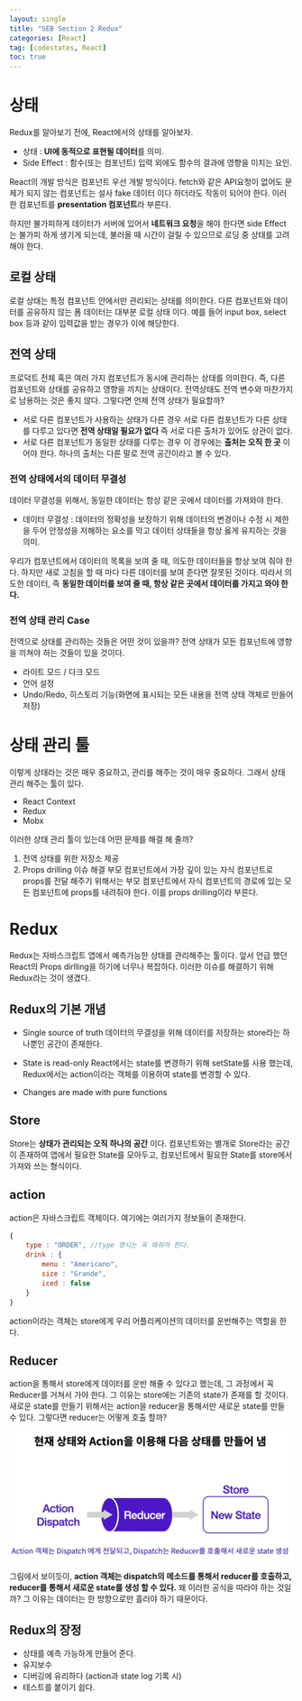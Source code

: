 ```yaml
---
layout: single
title: "SEB Section 2 Redux"
categories: [React]
tag: [codestates, React]
toc: true
---
```


# 상태

Redux를 알아보기 전에, React에서의 상태를 알아보자.

- 상태 : **UI에 동적으로 표현될 데이터**를 의미.
- Side Effect : 함수(또는 컴포넌트) 입력 외에도 함수의 결과에 영향을 미치는 요인.

React의 개발 방식은 컴포넌트 우선 개발 방식이다. fetch와 같은 API요청이 없어도 문제가 되지 않는 컴포넌트는 설사 fake 데이터 이다 하더라도 작동이 되어야 한다. 이러한 컴포넌트를 **presentation 컴포넌트**라 부른다.

하지만 불가피하게 데이터가 서버에 있어서 **네트워크 요청**을 해야 한다면 side Effect는 불가피 하게 생기게 되는데, 불러올 때 시간이 걸릴 수 있으므로 로딩 중 상태를 고려 해야 한다.

## 로컬 상태

로컬 상태는 특정 컴포넌트 안에서만 관리되는 상태를 의미한다.
다른 컴포넌트와 데이터를 공유하지 않는 폼 데이터는 대부분 로컬 상태 이다.
예를 들어 input box, select box 등과 같이 입력값을 받는 경우가 이에 해당한다.

## 전역 상태

프로덕트 전체 혹은 여러 가지 컴포넌트가 동시에 관리하는 상태를 의미한다.
즉, 다른 컴포넌트와 상태를 공유하고 영향을 끼치는 상태이다. 전역상태도 전역 변수와 마찬가지로 남용하는 것은 좋지 않다. 그렇다면 언제 전역 상태가 필요할까?

- 서로 다른 컴포넌트가 사용하는 상태가 다른 경우
  서로 다른 컴포넌트가 다른 상태를 다루고 있다면 **전역 상태일 필요가 없다** 즉 서로 다른 출처가 있어도 상관이 없다.
- 서로 다른 컴포넌트가 동일한 상태를 다루는 경우
  이 경우에는 **출처는 오직 한 곳** 이어야 한다. 하나의 출처는 다른 말로 전역 공간이라고 볼 수 있다.

### 전역 상태에서의 데이터 무결성

데이터 무결성을 위해서, 동일한 데이터는 항상 같은 곳에서 데이터를 가져와야 한다.

- 데이터 무결성 : 데이터의 정확성을 보장하기 위해 데이터의 변경이나 수정 시 제한을 두어 안정성을 저해하는 요소를 막고 데이터 상태들을 항상 옳게 유지하는 것을 의미.

우리가 컴포넌트에서 데이터의 목록을 보여 줄 때, 의도한 데이터들을 항상 보여 줘야 한다. 하지만 새로 고침을 할 때 마다 다른 데이터를 보여 준다면 잘못된 것이다. 따라서 의도한 데이터, 즉 **동일한 데이터를 보여 줄 때, 항상 같은 곳에서 데이터를 가지고 와야 한다.**

### 전역 상태 관리 Case

전역으로 상태를 관리하는 것들은 어떤 것이 있을까? 전역 상태가 모든 컴포넌트에 영향을 끼쳐야 하는 것들이 있을 것이다.

- 라이트 모드 / 다크 모드
- 언어 설정
- Undo/Redo, 히스토리 기능(화면에 표시되는 모든 내용을 전역 상태 객체로 만들어 저장)

# 상태 관리 툴

이렇게 상태라는 것은 매우 중요하고, 관리를 해주는 것이 매우 중요하다. 그래서 상태 관리 해주는 툴이 있다.

- React Context
- Redux
- Mobx

이러한 상태 관리 툴이 있는데 어떤 문제를 해결 해 줄까?

1. 전역 상태를 위한 저장소 제공
2. Props drilling 이슈 해결
   부모 컴포넌트에서 가장 깊이 있는 자식 컴포넌트로 props를 전달 해주기 위해서는 부모 컴포넌트에서 자식 컴포넌트의 경로에 있는 모든 컴포넌트에 props를 내려줘야 한다. 이를 props drilling이라 부른다.

# Redux

Redux는 자바스크립트 앱에서 예측가능한 상태를 관리해주는 툴이다.
앞서 언급 했던 React의 Props dirlling을 하기에 너무나 복잡하다.
이러한 이슈를 해결하기 위해 Redux라는 것이 생겼다.

## Redux의 기본 개념

- Single source of truth
  데이터의 무결성을 위해 데이터를 저장하는 store라는 하나뿐인 공간이 존재한다.

- State is read-only
  React에서는 state를 변경하기 위해 setState를 사용 했는데, Redux에서는 action이라는 객체를 이용하여 state를 변경할 수 있다.

- Changes are made with pure functions

## Store

Store는 **상태가 관리되는 오직 하나의 공간** 이다. 컴포넌트와는 별개로 Store라는 공간이 존재하여 앱에서 필요한 State를 모아두고, 컴포넌트에서 필요한 State를 store에서 가져와 쓰는 형식이다.

## action

action은 자바스크립트 객체이다. 여기에는 여러가지 정보들이 존재한다.

```js
{
    type : "ORDER", //type 명시는 꼭 해줘야 한다.
    drink : {
        menu : "Americano",
        size : "Grande",
        iced : false
    }
}
```

action이라는 객체는 store에게 우리 어플리케이션의 데이터를 운반해주는 역할을 한다.

## Reducer

action을 통해서 store에게 데이터를 운반 해줄 수 있다고 했는데, 그 과정에서 꼭 Reducer를 거쳐서 가야 한다. 그 이유는 store에는 기존의 state가 존재를 할 것이다. 새로운 state를 만들기 위해서는 action을 reducer을 통해서만 새로운 state를 만들 수 있다. 그렇다면 reducer는 어떻게 호출 할까?

<img src="/assets/images/reducer.png">

그림에서 보이듯이, **action 객체는 dispatch의 메소드를 통해서 reducer를 호출하고, reducer를 통해서 새로운 state를 생성 할 수 있다.** 왜 이러한 공식을 따라야 하는 것일까? 그 이유는 데이터는 한 방향으로만 흘러야 하기 때문이다.

## Redux의 장정

- 상태를 예측 가능하게 만들어 준다.
- 유지보수
- 디버깅에 유리하다 (action과 state log 기록 시)
- 테스트를 붙이기 쉽다.
